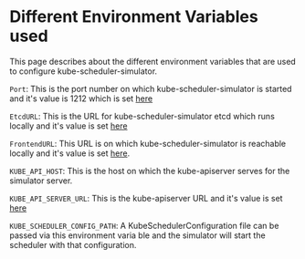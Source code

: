 # Different Environment Variables used

This page describes about the different environment variables that are
used to configure kube-scheduler-simulator.

`Port`: This is the port number on which kube-scheduler-simulator is started and it's value is 1212 which is set [here](https://github.com/kubernetes-sigs/kube-scheduler-simulator/blob/3111ec419ccb8c49197b75385fbd166f7f159435/docker-compose.yml#L7)

`EtcdURL`: This is the URL for kube-scheduler-simulator etcd which runs locally and it's value is set [here](https://github.com/kubernetes-sigs/kube-scheduler-simulator/blob/3111ec419ccb8c49197b75385fbd166f7f159435/docker-compose.yml#L8)

`FrontendURL`: This URL is on which kube-scheduler-simulator is reachable locally and it's value is set [here](https://github.com/kubernetes-sigs/kube-scheduler-simulator/blob/3111ec419ccb8c49197b75385fbd166f7f159435/docker-compose.yml#L9).

`KUBE_API_HOST`: This is the host on which the kube-apiserver serves
for the simulator server.

`KUBE_API_SERVER_URL`: This is the kube-apiserver URL and it's value is set [here](https://github.com/kubernetes-sigs/kube-scheduler-simulator/blob/master/docker-compose.yml#L26)

`KUBE_SCHEDULER_CONFIG_PATH`: A KubeSchedulerConfiguration file can be
passed via this environment varia
ble and the simulator will start the
scheduler with that configuration.
